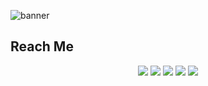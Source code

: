 

![banner](https://user-images.githubusercontent.com/79544610/156051688-478d9c49-3c1e-480d-8047-b9f633713d16.jpg)


    
## Reach Me

<p id="socialIcons" align="center">
    <a href="https://www.linkedin.com/in/unisk434/" alt="LinkedIn">
        <img src="https://img.shields.io/badge/-LinkedIn-blue?style=flat-square&logo=linkedin" /></a>
    <a href="#" alt="HackerRank">
        <img src="https://img.shields.io/badge/-HackerRank-3a424f?style=flat-square&logo=hackerrank" /></a>
    <a href="#" alt="StackOverflow">
        <img src="https://img.shields.io/badge/-StackOverflow-FE7A16?style=flat-square&logo=stack-overflow&logoColor=white" /></a>
    <a href="https://instagram.com/unis_k" alt="Instagram">
        <img src="https://img.shields.io/badge/-Instagram-E4405F?style=flat-square&logo=instagram&logoColor=white" /></a>
    <a href="#" alt="website">
        <img src="https://img.shields.io/badge/-ahsankhan.me-242424?style=flat-square&logo=circle&logoColor=white" /></a>
</p>

[banner]: C:\Users\sl000236\Downloads\unis434\banner.jpg
[website]: https://unisk434.github.io/Personal_Resume/index.html
[github]: https://unisk434.github.io/Personal_Resume/index.html
[linkedin]: https://linkedin.com/in/ahsankhan26
[hackerrank]: https://hackerrank.com/unisk
[instagram]: https://instagram.com/unis_k
[stackoverflow]: https://stackoverflow.com/users/unisk

